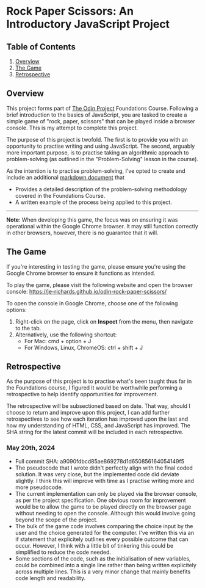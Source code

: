 # Rock Paper Scissors: An Introductory JavaScript Project

## Table of Contents
1. [Overview](#overview)
2. [The Game](#the-game)
3. [Retrospective](#retrospective)

## Overview
This project forms part of [The Odin Project](https://www.theodinproject.com/) Foundations Course. Following a brief introduction to the basics of JavaScript, you are tasked to create a simple game of "rock, paper, scissors" that can be played inside a browser console. This is my attempt to complete this project.

The purpose of this project is twofold. The first is to provide you with an opportunity to practise writing and using JavaScript. The second, arguably more important purpose, is to practise taking an algorithmic approach to problem-solving (as outlined in the "Problem-Solving" lesson in the course). 

As the intention is to practise problem-solving, I've opted to create and include an additional [markdown document](./problem-solving.md) that
- Provides a detailed description of the problem-solving methodology covered in the Foundations Course.
- A written example of the process being applied to this project.

---

**Note**: When developing this game, the focus was on ensuring it was operational within the Google Chrome browser. It may still function correctly in other browsers, however, there is no guarantee that it will.

## The Game
If you're interesting in testing the game, please ensure you're using the Google Chrome browser to ensure it functions as intended.

To play the game, please visit the following website and open the browser console: https://je-richards.github.io/odin-rock-paper-scissors/

To open the console in Google Chrome, choose one of the following options:
1. Right-click on the page, click on **Inspect** from the menu, then navigate to the tab.
2. Alternatively, use the following shortcut:
    * For Mac: cmd + option + J
    * For Windows, Linux, ChromeOS: ctrl + shift + J

## Retrospective 
As the purpose of this project is to practise what's been taught thus far in the Foundations course, I figured it would be worthwhile performing a retrospective to help identify opportunities for improvement.

The retrospective will be subsectioned based on date. That way, should I choose to return and improve upon this project, I can add further retrospectives to see how each iteration has improved upon the last and how my understanding of HTML, CSS, and JavaScript has improved. The SHA string for the latest commit will be included in each retrospective.

### May 20th, 2024
- Full commit SHA: a9090fdbcd85ae869278d1d650856164054149f5
- The pseudocode that I wrote didn't perfectly align with the final coded solution. It was very close, but the implemented code did deviate slightly. I think this will improve with time as I practise writing more and more pseudocode.
- The current implementation can only be played via the browser console, as per the project specification. One obvious room for improvement would be to allow the game to be played directly on the browser page without needing to open the console. Although this would involve going beyond the scope of the project.
- The bulk of the game code involves comparing the choice input by the user and the choice generated for the computer. I've written this via an if statement that explicitely outlines every possible outcome that can occur. However, I think with a little bit of tinkering this could be simplified to reduce the code needed.
- Some sections of the code, such as the initialisation of new variables, could be combined into a single line rather than being written explicitely across multiple lines. This is a very minor change that mainly benefits code length and readability.
